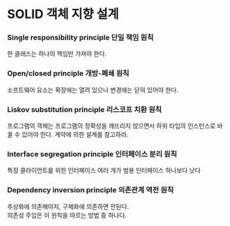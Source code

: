 # SOLID 객체 지향 설계

### Single responsibility principle 단일 책임 원칙 

한 클래스는 하나의 책임만 가져야 한다. 

### Open/closed principle 개방-폐쇄 원칙
소프트웨어 요소는 확장에는 열려 있으나 변경에는 닫혀 있어야 한다.

### Liskov substitution principle 리스코프 치환 원칙
프로그램의 객체는 프로그램의 정확성을 깨뜨리지 않으면서 하위 타입의 인스턴스로 바꿀 수 있어야 한다.
계약에 의한 설계를 참고하라. 

### Interface segregation principle 인터페이스 분리 원칙
특정 클라이언트를 위한 인터페이스 여러 개가 범용 인터페이스 하나보다 낫다

### Dependency inversion principle 의존관계 역전 원칙
추상화에 의존해야지, 구체화에 의존하면 안된다.  
의존성 주입은 이 원칙을 따르는 방법 중 하나다. 

